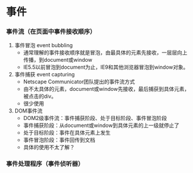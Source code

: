# 事件

### 事件流（在页面中事件接收顺序）
1. 事件冒泡 event bubbling
    * 通常理解的事件接收顺序就是冒泡，由最具体的元素先接收，一层层向上传播，到document或window
    * IE5.5以前冒泡到document为止，IE9和其他浏览器冒泡到window对象。
2. 事件捕获 event capturing
    * Netscape Communicator团队提出的事件流方式
    * 由不太具体的元素，document或window先接收，最后捕获到具体元素，被点击的div。
    * 很少使用
3. DOM事件流
    * DOM2级事件流：事件捕获阶段、处于目标阶段、事件冒泡阶段
    * 事件捕获阶段：从document或window到具体元素的上一级就停止了
    * 处于目标阶段：事件在具体元素上发生
    * 事件冒泡阶段：事件回传到文档
    * 具体的使用不太了解？

### 事件处理程序（事件侦听器）

